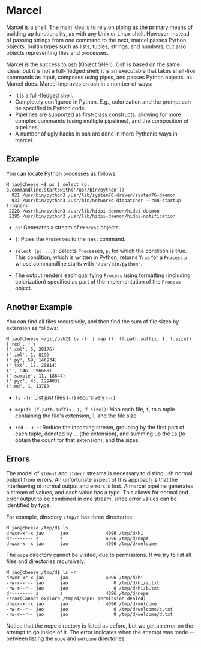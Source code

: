 Marcel
======

Marcel is a shell. The main idea is to rely on piping as the primary
means of building up functionality, as with any Unix or Linux
shell. However, instead of passing strings from one command to the
next, marcel passes Python objects: builtin types such as lists,
tuples, strings, and numbers; but also objects representing files and
processes.

Marcel is the success to [osh](http://github.com/geophile/osh) (Object SHell). Osh
is based on the same ideas, but it is not a full-fledged shell; it is an executable
that takes shell-like commands as input, composes using pipes, and passes Python objects,
as Marcel does. Marcel improves on osh in a number of ways:

* It is a full-fledged shell.
* Completely configured in Python. E.g., colorization and the prompt can be specified in Python code.
* Pipelines are supported as first-class constructs, allowing for more complex commands 
(using multiple pipelines), and the composition of pipelines.
* A number of ugly hacks in osh are done in more Pythonic ways in marcel.

Example
-------
You can locate Python processes as follows:

    M jao@cheese:~$ ps | select (p: p.commandline.startswith('/usr/bin/python')) 
      921 /usr/bin/python3 /usr/lib/system76-driver/system76-daemon
      933 /usr/bin/python3 /usr/bin/networkd-dispatcher --run-startup-triggers
     2228 /usr/bin/python3 /usr/lib/hidpi-daemon/hidpi-daemon
     2295 /usr/bin/python3 /usr/lib/hidpi-daemon/hidpi-notification

* `ps`: Generates a stream of `Process` objects.

* `|`: Pipes the `Process`es to the next command.

* `select (p: ...)`: Selects `Process`es, `p`, for which the
condition is true. This condition, which is written in Python, returns
`True` for a `Process` `p` whose commandline starts with
`'/usr/bin/python'`.

* The output renders each qualifying `Process` using formatting
(including colorization) specified as part of the implementation of
the `Process` object.

Another Example
---------------
You can find all files recursively, and then find the sum of file sizes by extension as follows:

    M jao@cheese:~/git/osh2$ ls -fr | map (f: (f.path.suffix, 1, f.size)) | red . + +
    ('.xml', 5, 28176)
    ('.iml', 1, 819)
    ('.py', 59, 146934)
    ('.txt', 12, 20814)
    ('', 646, 596689)
    ('.sample', 11, 18844)
    ('.pyc', 43, 129403)
    ('.md', 1, 1378)
    
* `ls -fr`: List just files (`-f`) recursively (`-r`).

* `map(f: (f.path.suffix, 1, f.size))`: Map each file, `f`, to a tuple containing the file's 
extension, 1, and the file size.

* `red . + +`: Reduce the incoming stream, grouping by the first part of each tuple, denoted 
by `.`, (the extension), and summing up the `1`s (to obtain the count for that extension), 
and the sizes.

Errors
------
The model of `stdout` and `stderr` streams is necessary to distinguish normal output from errors.
An unfortunate aspect of this approach is that the interleaving of normal output and errors is lost.
A marcel pipeline generates a stream of values, and each value has a type. This allows for normal
and error output to be combined in one stream, since error values can be identified by type.

For example, directory `/tmp/d` has three directories:
 
    M jao@cheese:/tmp/d$ ls
    drwxr-xr-x jao      jao              4096 /tmp/d/hi
    dr-------- z        z                4096 /tmp/d/nope
    drwxr-xr-x jao      jao              4096 /tmp/d/welcome

The `nope` directory cannot be visited, due to permissions. If we try to list all files
and directories recursively:  
    
    M jao@cheese:/tmp/d$ ls -r
    drwxr-xr-x jao      jao              4096 /tmp/d/hi
    -rw-r--r-- jao      jao                 0 /tmp/d/hi/a.txt
    -rw-r--r-- jao      jao                 0 /tmp/d/hi/b.txt
    dr-------- z        z                4096 /tmp/d/nope
    Error(Cannot explore /tmp/d/nope: permission denied)
    drwxr-xr-x jao      jao              4096 /tmp/d/welcome
    -rw-r--r-- jao      jao                 0 /tmp/d/welcome/c.txt
    -rw-r--r-- jao      jao                 0 /tmp/d/welcome/d.txt

Notice that the nope directory is listed as before, but we get an error on the attempt
to go inside of it. The error indicates when the attempt was made -- between listing
the `nope` and `welcome` directories.